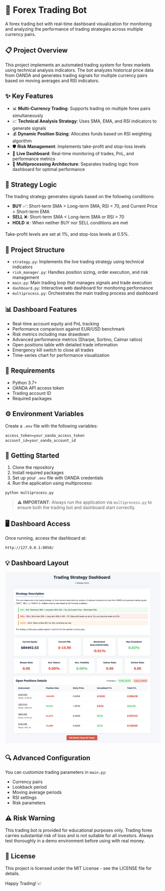 # 🚀 Forex Trading Bot

A forex trading bot with real-time dashboard visualization for monitoring and analyzing the performance of trading strategies across multiple currency pairs.


## 📋 Project Overview

This project implements an automated trading system for forex markets using technical analysis indicators. The bot analyzes historical price data from OANDA and generates trading signals for multiple currency pairs based on moving averages and RSI indicators.

## ✨ Key Features

- 📊 **Multi-Currency Trading**: Supports trading on multiple forex pairs simultaneously
- 📈 **Technical Analysis Strategy**: Uses SMA, EMA, and RSI indicators to generate signals
- 💰 **Dynamic Position Sizing**: Allocates funds based on RSI weighting algorithm
- 🛡️ **Risk Management**: Implements take-profit and stop-loss levels
- 📱 **Live Dashboard**: Real-time monitoring of trades, PnL, and performance metrics
- 🔄 **Multiprocessing Architecture**: Separates trading logic from dashboard for optimal performance

## 🧩 Strategy Logic

The trading strategy generates signals based on the following conditions:

- **BUY** ✅: Short-term SMA > Long-term SMA, RSI < 70, and Current Price > Short-term EMA
- **SELL** ❌: Short-term SMA < Long-term SMA or RSI > 70
- **HOLD** ⏸️: When neither BUY nor SELL conditions are met

Take-profit levels are set at 1%, and stop-loss levels at 0.5%.

## 📁 Project Structure

- `strategy.py`: Implements the live trading strategy using technical indicators
- `risk_manager.py`: Handles position sizing, order execution, and risk management
- `main.py`: Main trading loop that manages signals and trade execution
- `dashboard.py`: Interactive web dashboard for monitoring performance
- `multiprocess.py`: Orchestrates the main trading process and dashboard

## 📊 Dashboard Features

- Real-time account equity and PnL tracking
- Performance comparison against EUR/USD benchmark
- Risk metrics including max drawdown
- Advanced performance metrics (Sharpe, Sortino, Calmar ratios)
- Open positions table with detailed trade information
- Emergency kill switch to close all trades
- Time-series chart for performance visualization

## 🔧 Requirements

- Python 3.7+
- OANDA API access token
- Trading account ID
- Required packages

## ⚙️ Environment Variables

Create a `.env` file with the following variables:
```
access_token=your_oanda_access_token
account_id=your_oanda_account_id
```

## 🚀 Getting Started

1. Clone the repository
2. Install required packages
3. Set up your `.env` file with OANDA credentials
4. Run the application using multiprocess:

```bash
python multiprocess.py
```

> ⚠️ **IMPORTANT**: Always run the application via `multiprocess.py` to ensure both the trading bot and dashboard start correctly.

## 🖥️ Dashboard Access

Once running, access the dashboard at:
```
http://127.0.0.1:8050/
```
## 💡 Dashboard Layout 

![](https://raw.githubusercontent.com/Ukrys/DFintech_Courses_images/master/202504141957372.png)

## 🔍 Advanced Configuration

You can customize trading parameters in `main.py`:

- Currency pairs
- Lookback period
- Moving average periods
- RSI settings
- Risk parameters

## ⚠️ Risk Warning

This trading bot is provided for educational purposes only. Trading forex carries substantial risk of loss and is not suitable for all investors. Always test thoroughly in a demo environment before using with real money.

## 📜 License

This project is licensed under the MIT License - see the LICENSE file for details.


Happy Trading! 📈